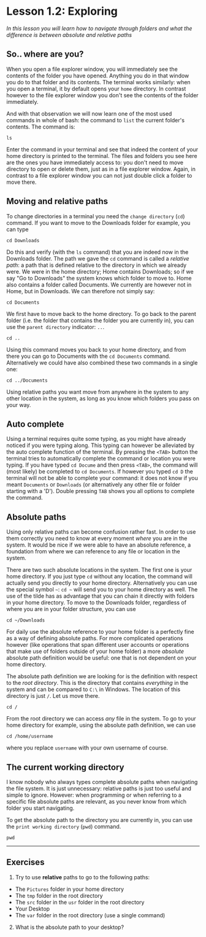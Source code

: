 # Lesson 1.2: Exploring
*In this lesson you will learn how to navigate through folders and what the difference is between absolute and relative paths*

## So.. where are you?
When you open a file explorer window, you will immediately see the contents of the folder you have opened. Anything you do in that window you do to that folder and its contents. The terminal works similarly: when you open a terminal, it by default opens your `home` directory. In contrast however to the file explorer window you don't see the contents of the folder immediately.

And with that observation we will now learn one of the most used commands in whole of bash: the command to `list` the current folder's contents. The command is:

```
ls
```

Enter the command in your terminal and see that indeed the content of your home directory is printed to the terminal. The files and folders you see here are the ones you have immediately access to: you don't need to move directory to open or delete them, just as in a file explorer window. Again, in contrast to a file explorer window you can not just double click a folder to move there.

## Moving and relative paths
To change directories in a terminal you need the `change directory` (`cd`) command. If you want to move to the Downloads folder for example, you can type

```
cd Downloads
```

Do this and verify (with the `ls` command) that you are indeed now in the Downloads folder. The path we gave the `cd` command is called a *relative path*: a path that is defined relative to the directory in which we already were. We were in the home directory; Home contains Downloads; so if we say "Go to Downloads" the system knows which folder to move to. Home also contains a folder called Documents. We currently are however not in Home, but in Downloads. We can therefore not simply say:

```
cd Documents
```

We first have to move back to the home directory. To go back to the parent folder (i.e. the folder that contains the folder you are currently in), you can use the `parent directory` indicator: `..`.

```
cd ..
```

Using this command moves you back to your home directory, and from there you can go to Documents with the `cd Documents` command. Alternatively we could have also combined these two commands in a single one:

```
cd ../Documents
```

Using relative paths you want move from anywhere in the system to any other location in the system, as long as you know which folders you pass on your way.

## Auto complete
Using a terminal requires quite some typing, as you might have already noticed if you were typing along. This typing can however be alleviated by the auto complete function of the terminal. By pressing the `<TAB>` button the terminal tries to automatically complete the command or location you were typing. If you have typed `cd Docume` and then press `<TAB>`, the command will (most likely) be completed to `cd Documents`. If however you typed `cd D` the terminal will not be able to complete your command: it does not know if you meant `Documents` or `Downloads` (or alternatively any other file or folder starting with a 'D'). Double pressing `TAB` shows you all options to complete the command.

## Absolute paths
Using only relative paths can become confusion rather fast. In order to use them correctly you need to know at every moment *where* you are in the system. It would be nice if we were able to have an absolute reference, a foundation from where we can reference to any file or location in the system.

There are two such absolute locations in the system. The first one is your home directory. If you just type `cd` without any location, the command will actually send you directly to your home directory. Alternatively you can use the special symbol `~`: `cd ~` will send you to your home directory as well. The use of the tilde has as advantage that you can chain it directly with folders in your home directory. To move to the Downloads folder, regardless of where you are in your folder structure, you can use

```
cd ~/Downloads
```

For daily use the absolute reference to your home folder is a perfectly fine as a way of defining absolute paths. For more complicated operations however (like operations that span different user accounts or operations that make use of folders outside of your home folder) a more *absolute* absolute path definition would be useful: one that is not dependent on your home directory.

The absolute path definition we are looking for is the definition with respect to the *root directory*. This is the directory that contains *everything* in the system and can be compared to `C:\` in Windows. The location of this directory is just `/`. Let us move there.

```
cd /
```

From the root directory we can access *any* file in the system. To go to your home directory for example, using the absolute path definition, we can use

```
cd /home/username
```

where you replace `username` with your own username of course.

## The current working directory
I know nobody who always types complete absolute paths when navigating the file system. It is just unnecessary: relative paths is just too useful and simple to ignore. However: when programming or when referring to a specific file absolute paths are relevant, as you never know from which folder you start navigating.

To get the absolute path to the directory you are currently in, you can use the `print working directory` (`pwd`) command.

```
pwd
```

---
## Exercises
1. Try to use **relative** paths to go to the following paths:
  - The `Pictures` folder in your home directory
  - The `tmp` folder in the root directory
  - The `src` folder in the `usr` folder in the root directory
  - Your Desktop
  - The `var` folder in the root directory (use a single command)
2. What is the absolute path to your desktop?
